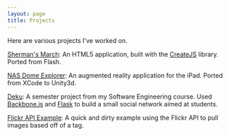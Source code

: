 ```yaml
---
layout: page
title: Projects
---
```


Here are various projects I've worked on.

[Sherman's March](http://shermansmarch.org): An HTML5 application, built with
the [CreateJS](http://www.createjs.com) library. Ported from Flash.

[NAS Dome Explorer](http://nasdome.com): An augmented reality application
for the iPad. Ported from XCode to Unity3d.

[Deku](http://github.com/sdroadie/deku): A semester project from my Software
Engineering course. Used [Backbone.js](http://backbonejs.org) and 
[Flask](http://flask.pocoo.org) to build a small social network aimed at students.

[Flickr API Example](http://sdroadie.github.io/flickr_example): A quick and
dirty example using the Flickr API to pull images based off of a tag.

